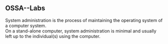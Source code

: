 ## OSSA--Labs

System administration is the process of maintaining the operating system of a computer system.  
On a stand-alone computer, system administration is minimal and usually left up to the individual(s) using the computer.  
